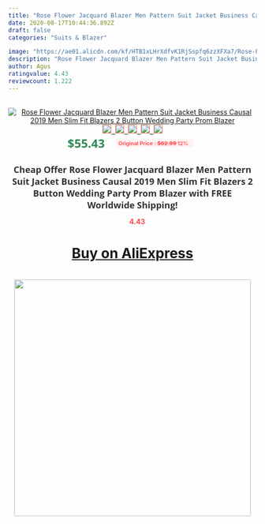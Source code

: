 ```yaml
---
title: "Rose Flower Jacquard Blazer Men Pattern Suit Jacket Business Causal 2019 Men Slim Fit Blazers 2 Button Wedding Party Prom Blazer"
date: 2020-08-17T10:44:36.892Z
draft: false
categories: "Suits & Blazer"

image: "https://ae01.alicdn.com/kf/HTB1xLHrXdfvK1RjSspfq6zzXFXa7/Rose-Flower-Jacquard-Blazer-Men-Pattern-Suit-Jacket-Business-Causal-2019-Men-Slim-Fit-Blazers-2.jpg"
description: "Rose Flower Jacquard Blazer Men Pattern Suit Jacket Business Causal 2019 Men Slim Fit Blazers 2 Button Wedding Party Prom Blazer"
author: Agus
ratingvalue: 4.43
reviewcount: 1.222
---
```

<br>
<div style="text-align: center;">
<a href="https://s.click.aliexpress.com/e/_AKEN65" target="_blank" rel="nofollow noopener noreferrer"><img alt="Rose Flower Jacquard Blazer Men Pattern Suit Jacket Business Causal 2019 Men Slim Fit Blazers 2 Button Wedding Party Prom Blazer" class="magnifier-image" src="https://ae01.alicdn.com/kf/HTB1xLHrXdfvK1RjSspfq6zzXFXa7/Rose-Flower-Jacquard-Blazer-Men-Pattern-Suit-Jacket-Business-Causal-2019-Men-Slim-Fit-Blazers-2.jpg_640x640.jpg">
<br>
<img style="border:1px solid salmon" src="https://ae01.alicdn.com/kf/HTB1xLHrXdfvK1RjSspfq6zzXFXa7/Rose-Flower-Jacquard-Blazer-Men-Pattern-Suit-Jacket-Business-Causal-2019-Men-Slim-Fit-Blazers-2.jpg_120x120.jpg">&nbsp;&nbsp;<img style="border:1px solid salmon" src="https://ae01.alicdn.com/kf/HTB1Grx6dNTpK1RjSZFKq6y2wXXaT/Rose-Flower-Jacquard-Blazer-Men-Pattern-Suit-Jacket-Business-Causal-2019-Men-Slim-Fit-Blazers-2.jpg_120x120.jpg">&nbsp;&nbsp;<img style="border:1px solid salmon" src="https://ae01.alicdn.com/kf/HTB1vP6rXovrK1RjSspcq6zzSXXaE/Rose-Flower-Jacquard-Blazer-Men-Pattern-Suit-Jacket-Business-Causal-2019-Men-Slim-Fit-Blazers-2.jpg_120x120.jpg">&nbsp;&nbsp;<img style="border:1px solid salmon" src="https://ae01.alicdn.com/kf/HTB1KFzrXffsK1RjSszgq6yXzpXar/Rose-Flower-Jacquard-Blazer-Men-Pattern-Suit-Jacket-Business-Causal-2019-Men-Slim-Fit-Blazers-2.jpg_120x120.jpg">&nbsp;&nbsp;<img style="border:1px solid salmon" src="https://ae01.alicdn.com/kf/HTB1aXPsXo_rK1Rjy0Fcq6zEvVXay/Rose-Flower-Jacquard-Blazer-Men-Pattern-Suit-Jacket-Business-Causal-2019-Men-Slim-Fit-Blazers-2.jpg_120x120.jpg"></a></div><br0>
<div style="text-align: center;"><span style="background-color: white; border: 0px; box-sizing: border-box; color: seagreen; display: inline-block; font-family: &quot;open sans&quot; , &quot;arial&quot; , &quot;helvetica&quot; , sans-serif , &quot;heiti&quot;; font-size: 24px; font-stretch: inherit; font-weight: 700; line-height: inherit; margin: 0px 10px 0px 0px; padding: 0px; vertical-align: middle;">$55.43 </span>
<span style="background: rgb(255 , 241 , 241); border-radius: 3px; border: 0px; box-sizing: border-box; color: #ff4747; display: inline-block; font-family: inherit; font-size: 12px; font-stretch: inherit; font-style: inherit; font-variant: inherit; font-weight: 600; line-height: inherit; margin: 0px; padding: 2px 5px; transform: scale(0.9); vertical-align: middle;">Original Price : <b style="text-decoration: line-through;">$62.99 </b> 12%&nbsp;&nbsp;</span></div>
<h1 style="color: #333333; display: inline-block; font-family: &quot;open sans&quot; , &quot;arial&quot; , &quot;helvetica&quot; , sans-serif , &quot;heiti&quot;; font-size: 18px; font-stretch: inherit; font-weight: 700; text-align: center;">Cheap Offer Rose Flower Jacquard Blazer Men Pattern Suit Jacket Business Causal 2019 Men Slim Fit Blazers 2 Button Wedding Party Prom Blazer with FREE Worldwide Shipping!</h1>
<div style="color: #ff4747; text-align: center;">
<img src="https://4.bp.blogspot.com/-M0ZcTcb-5uY/XleCXlxnR4I/AAAAAAAAAEc/OrjgMkXV1oMQFaCRZj5HQwOCBcu3w1FegCPcBGAYYCw/s1600/star.png" style="height: 15px;">&nbsp;<b>4.43</b></div>
<div class="button_cont" align="center"><a class="buynow_a" href="https://s.click.aliexpress.com/e/_AKEN65" target="_blank" rel="nofollow noopener noreferrer"><H1>Buy on AliExpress</H1></a></div><br>
<div class="separator" style="clear: both; text-align: center;">
<img src="https://lh3.googleusercontent.com/-pTy5HemUv9M/XlePHvY0dAI/AAAAAAAAAE4/0nX5iRUoIWY8eMW9Dpxeirr157OZliDIgCLcBGAsYHQ/s1600/badge.gif" width="480">
</div>
